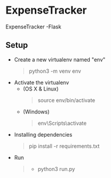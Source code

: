 # ExpenseTracker
ExpenseTracker -Flask

## Setup
- Create a new virtualenv named "env"
	>  python3 -m venv env
-  Activate the virtualenv
	- (OS X & Linux)
		> source env/bin/activate
	- (Windows)
		> env\Scripts\activate
- Installing dependencies
	> pip install -r requirements.txt
- Run
	> - python3 run.py
